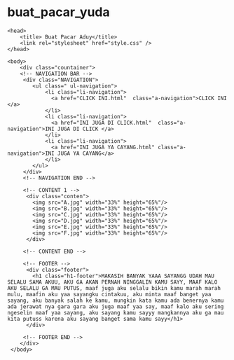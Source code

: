 # buat_pacar_yuda<html>
    <head>
        <title> Buat Pacar Aduy</title>
        <link rel="stylesheet" href="style.css" />
    </head>

    <body>
        <div class="countainer">
        <!-- NAVIGATION BAR -->
         <div class="NAVIGATION">
            <ul class=" ul-navigation">
                <li class="li-navigation">
                  <a href="CLICK INI.html"  class="a-navigation">CLICK INI </a>
                </li>
                <li class="li-navigation">
                  <a href="INI JUGA DI CLICK.html"  class="a-navigation">INI JUGA DI CLICK </a>
                </li>
                <li class="li-navigation">
                  <a href="INI JUGA YA CAYANG.html" class="a-navigation">INI JUGA YA CAYANG</a>
                </li>
            </ul>
         </div>
         <!-- NAVIGATION END -->

         <!-- CONTENT 1 -->
          <div class="conten">
            <img src="A.jpg" width="33%" height="65%"/>
            <img src="B.jpg" width="33%" height="65%"/>
            <img src="C.jpg" width="33%" height="65%"/>
            <img src="D.jpg" width="33%" height="65%"/>
            <img src="E.jpg" width="33%" height="65%"/>
            <img src="F.jpg" width="33%" height="65%"/>
          </div>
          
         <!-- CONTENT END -->

         <!-- FOOTER -->
          <div class="footer">
            <h1 class="h1-footer">MAKASIH BANYAK YAAA SAYANGG UDAH MAU SELALU SAMA AKUU, AKU GA AKAN PERNAH NINGGALIN KAMU SAYY, MAAF KALO AKU SELALU GA MAU PUTUS, maaf juga aku selalu bikin kamu marah marah mulu, maafin aku yaa sayangku cintakuu, aku minta maaf banget yaa sayang, aku banyak salah ke kamu, mungkin kata kamu ada benernya kamu ada jerawat nya gara gara aku juga maaf yaa say, maaf kalo aku sering ngeselin maaf yaa sayang, aku sayang kamu sayyy mangkannya aku ga mau kita putuss karena aku sayang banget sama kamu sayy</h1>
          </div>

         <!-- FOOTER END -->
        </div>
     </body>
</html>
